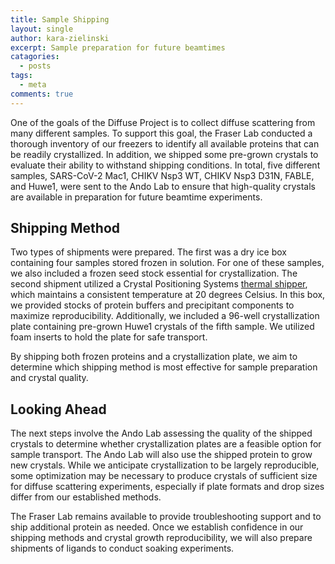 ```yaml
---
title: Sample Shipping 
layout: single
author: kara-zielinski
excerpt: Sample preparation for future beamtimes 
catagories:
  - posts
tags:
  - meta
comments: true
---
```



One of the goals of the Diffuse Project is to collect diffuse scattering from many different samples. To support this goal, the Fraser Lab conducted a thorough inventory of our freezers to identify all available proteins that can be readily crystallized. In addition, we shipped some pre-grown crystals to evaluate their ability to withstand shipping conditions. In total, five different samples, SARS-CoV-2 Mac1, CHIKV Nsp3 WT, CHIKV Nsp3 D31N, FABLE, and Huwe1, were sent to the Ando Lab to ensure that high-quality crystals are available in preparation for future beamtime experiments. 

## Shipping Method

Two types of shipments were prepared. The first was a dry ice box containing four samples stored frozen in solution. For one of these samples, we also included a frozen seed stock essential for crystallization. The second shipment utilized a Crystal Positioning Systems
[thermal shipper](https://www.crystalpositioningsystems.com/product/thermal-shipper/), which maintains a consistent temperature at 20 degrees Celsius. In this box, we provided stocks of protein buffers and precipitant components to maximize reproducibility. Additionally, we included a 96-well crystallization plate containing pre-grown Huwe1 crystals of the fifth sample. We utilized foam inserts to hold the plate for safe transport.

By shipping both frozen proteins and a crystallization plate, we aim to determine which shipping method is most effective for sample preparation and crystal quality. 


## Looking Ahead

The next steps involve the Ando Lab assessing the quality of the shipped crystals to determine whether crystallization plates are a feasible option for sample transport. The Ando Lab will also use the shipped protein to grow new crystals. While we anticipate crystallization to be largely reproducible, some optimization may be necessary to produce crystals of sufficient size for diffuse scattering experiments, especially if plate formats and drop sizes differ from our established methods.

The Fraser Lab remains available to provide troubleshooting support and to ship additional protein as needed. Once we establish confidence in our shipping methods and crystal growth reproducibility, we will also prepare shipments of ligands to conduct soaking experiments.

